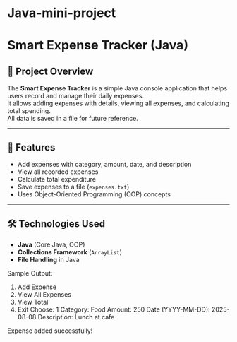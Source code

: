 # Java-mini-project
# Smart Expense Tracker (Java)

## 📌 Project Overview
The **Smart Expense Tracker** is a simple Java console application that helps users record and manage their daily expenses.  
It allows adding expenses with details, viewing all expenses, and calculating total spending.  
All data is saved in a file for future reference.

---

## 🎯 Features
- Add expenses with category, amount, date, and description
- View all recorded expenses
- Calculate total expenditure
- Save expenses to a file (`expenses.txt`)
- Uses Object-Oriented Programming (OOP) concepts

---

## 🛠 Technologies Used
- **Java** (Core Java, OOP)
- **Collections Framework** (`ArrayList`)
- **File Handling** in Java

Sample Output:
1. Add Expense
2. View All Expenses
3. View Total
4. Exit
Choose: 1
Category: Food
Amount: 250
Date (YYYY-MM-DD): 2025-08-08
Description: Lunch at cafe

Expense added successfully!
